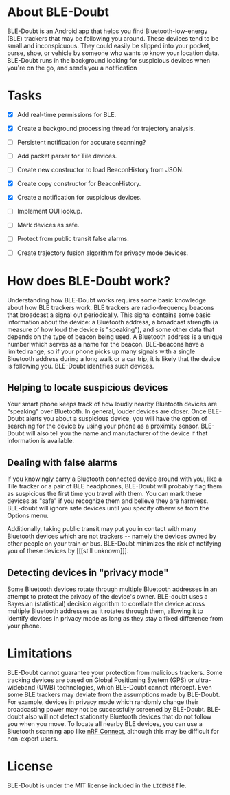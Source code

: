 # About BLE-Doubt

BLE-Doubt is an Android app that helps you find Bluetooth-low-energy (BLE) trackers that may be following you around. These devices tend to be small and inconspicuous. They could easily be slipped into your pocket, purse, shoe, or vehicle by someone who wants to know your location data. BLE-Doubt runs in the background looking for suspicious devices when you're on the go, and sends you a notification  

# Tasks

- [X] Add real-time permissions for BLE.
- [X] Create a background processing thread for trajectory analysis.
- [ ] Persistent notification for accurate scanning?
- [ ] Add packet parser for Tile devices.
- [ ] Create new constructor to load BeaconHistory from JSON.
- [X] Create copy constructor for BeaconHistory.
- [X] Create a notification for suspicious devices.
- [ ] Implement OUI lookup.
- [ ] Mark devices as safe.
- [ ] Protect from public transit false alarms.
- [ ] Create trajectory fusion algorithm for privacy mode devices.


# How does BLE-Doubt work?

Understanding how BLE-Doubt works requires some basic knowledge about how BLE trackers work. BLE trackers are radio-frequency beacons that broadcast a signal out periodically. This signal contains some basic information about the device: a Bluetooth address, a broadcast strength (a measure of how loud the device is "speaking"), and some other data that depends on the type of beacon being used. A Bluetooth address is a unique number which serves as a name for the beacon. BLE-beacons have a limited range, so if your phone picks up many signals with a single Bluetooth address during a long walk or a car trip, it is likely that the device is following you. BLE-Doubt identifies such devices.

## Helping to locate suspicious devices

Your smart phone keeps track of how loudly nearby Bluetooth devices are "speaking" over Bluetooth. In general, louder devices are closer. Once BLE-Doubt alerts you about a suspicious device, you will have the option
of searching for the device by using your phone as a proximity sensor. BLE-Doubt will also tell you the name and manufacturer of the device if that information is available.

## Dealing with false alarms

If you knowingly carry a Bluetooth connected device around with you, like a Tile tracker or a pair of BLE headphones, BLE-Doubt will probably flag them as suspicious the first time you travel with them. You can mark these devices as "safe" if you recognize them and believe they are harmless. BLE-doubt will ignore safe devices until you specify otherwise from the Options menu.

Additionally, taking public transit may put you in contact with many Bluetooth devices which are not trackers -- namely the devices owned by other people on your train or bus. BLE-Doubt minimizes the risk of notifying you of these devices by [[[still unknown]]].

## Detecting devices in "privacy mode"

Some Bluetooth devices rotate through multiple Bluetooth addresses in an attempt to protect the privacy of the device's owner. BLE-doubt uses a Bayesian (statistical) decision algorithm to corellate the device across multiple Bluetooth addresses as it rotates through them, allowing it to identify devices in privacy mode as long as they stay a fixed difference from your phone. 

# Limitations

BLE-Doubt cannot guarantee your protection from malicious trackers. Some tracking devices are based on Global Positioning System (GPS) or ultra-wideband (UWB) technologies, which BLE-Doubt cannot intercept. Even some BLE trackers may deviate from the assumptions made by BLE-Doubt. For example, devices in privacy mode which randomly change their broadcasting power may not be successfully screened by BLE-Doubt. BLE-doubt also will not detect stationaty Bluetooth devices that do not follow you when you move. To locate all nearby BLE devices, you can use a Bluetooth scanning app like  [nRF Connect](https://www.nordicsemi.com/Software-and-tools/Development-Tools/nRF-Connect-for-mobile), although this may be difficult for non-expert users.

# License 

BLE-Doubt is under the MIT license included in the `LICENSE` file.
